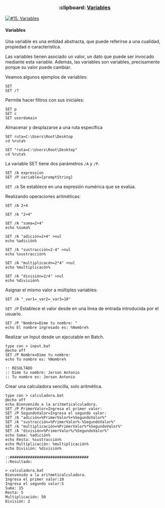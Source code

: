 <h3 align="center"> :clipboard: <a href="https://github.com/jersonmartinez/Curso_Administracion_Windows_Consola/blob/master/13.%20Uso%20de%20tuber%C3%ADas%20o%20PIPES.md">Variables</a> </h3>
  
[![#15. Variables](https://img.youtube.com/vi/mjiWkQbymFM/maxresdefault.jpg)](https://youtu.be/mjiWkQbymFM "#15. Variables")

#### Variables

Una variable es una entidad abstracta, que puede referirse a una cualidad, propiedad o característica.

Las variables tienen asociado un valor, un dato que puede ser invocado mediante esta variable.
Además, las variables son variables, precisamente porque su valor puede cambiar.

Veamos algunos ejemplos de variables: 

```batch
SET
SET /?
```

Permite hacer filtros con sus iniciales: 
```batch
SET p
SET c
SET userdomain
```

Almacenar y desplazarse a una ruta específica

```batch
SET ruta=C:\Users\Root\Desktop
cd %ruta%

SET "ruta=C:\Users\Root\Desktop"
cd %ruta%
```

La variable SET tiene dos parámetros `/A` y `/P`.

```batch
SET /A expression
SET /P variable=[promptString]
```

`SET /A`
Se establece en una expresión numérica que se evalúa.

Realizando operaciones aritméticas: 

```batch
SET /A 2+4

SET /A "2+4"

SET /A "suma=2+4"
echo %suma%

SET /A "adición=2+4" >nul
echo %adición%

SET /A "sustracción=2-4" >nul
echo %sustracción%

SET /A "multiplicacón=2*4" >nul
echo %multiplicacón%

SET /A "división=2/4" >nul
echo %división%
```
Asignar el mismo valor a múltiples variables: 

```batch
SET /A "_var1=_var2=_var3=10"
```

`SET /P`
Establece el valor desde en una línea de entrada introducida por el usuario.

```batch
SET /P "Nombre=Dime tu nombre: "
echo El nombre ingresado es: %Nombre%
```

Realizar un Input desde un ejecutable en Batch.

```batch
type con > input.bat
@echo off
SET /P Nombre=Dime tu nombre:
echo Tu nombre es: %Nombre%

:: RESULTADO
:: Dime tu nombre: Jerson Antonio
:: Tu nombre es: Jerson Antonio
```

Crear una calculadora sencilla, solo aritmética.

```batch
type con > calculadora.bat
@echo off
echo Bienvenido a la aritmeticalculadora.
SET /P PrimerValor=Ingresa el primer valor:
SET /P SegundoValor=Ingresa el segundo valor:
SET /A "adición=%PrimerValor%+%SegundoValor%"
SET /A "sustracción=%PrimerValor%-%SegundoValor%"
SET /A "multiplicación=%PrimerValor%*%SegundoValor%"
SET /A "división=%PrimerValor%/%SegundoValor%"
echo Suma: %adición%
echo Resta: %sustracción%
echo Multiplicación: %multiplicación%
echo División: %división%

::###################################
::Resultado: 

> calculadora.bat
Bienvenido a la aritmeticalculadora.
Ingresa el primer valor:10
Ingresa el segundo valor:5
Suma: 15
Resta: 5
Multiplicación: 50
División: 2
```